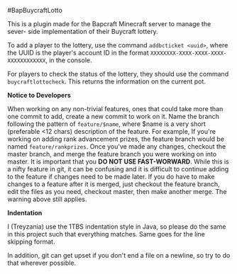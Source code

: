 #BapBuycraftLotto

This is a plugin made for the Bapcraft Minecraft server to manage the sever-
side implementation of their Buycraft lottery.

To add a player to the lottery, use the command `addbcticket <uuid>`, where
the UUID is the player's account ID in the format
`XXXXXXXX-XXXX-XXXX-XXXX-XXXXXXXXXXXX`, in the console.

For players to check the status of the lottery, they should use the command
`buycraftlottocheck`.  This returns the information on the current pot.

**Notice to Developers**

When working on any non-trivial features, ones that could take more than one
commit to add, create a new commit to work on it.  Name the branch following
the pattern of `feature/$name`, where $name is a very short (preferable <12
chars) description of the feature.  For example, If you're working on adding
rank advancement prizes, the feature branch would be named
`feature/rankprizes`.  Once you've made any changes, checkout the master
branch, and merge the feature branch you were working on into master.  It is
important that you **DO NOT USE FAST-WORWARD**.  While this is a nifty
feature in git, it can be confusing and it is difficult to continue adding to
the feature if changes need to be made later.  If you do have to make changes
to a feature after it is merged, just checkout the feature branch, edit the
files as you need, checkout master, then make another merge.  The warning
above still applies.

**Indentation**

I (Treyzania) use the 1TBS indentation style in Java, so please do the same in
this project such that everything matches.  Same goes for the line skipping
format.

In addition, git can get upset if you don't end a file on a newline, so try to
do that wherever possible.
